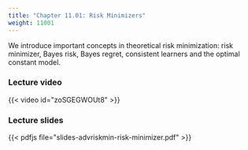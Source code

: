 ```yaml
---
title: "Chapter 11.01: Risk Minimizers"
weight: 11001
---
```

We introduce important concepts in theoretical risk minimization: risk minimizer, Bayes risk, Bayes regret, consistent learners and the optimal constant model. 

<!--more-->

### Lecture video

{{< video id="zoSGEGWOUt8" >}}

### Lecture slides

{{< pdfjs file="slides-advriskmin-risk-minimizer.pdf" >}}

